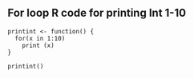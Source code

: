 ## For loop R code for printing Int 1-10

```{r}
printint <- function() { 
  for(x in 1:10)
    print (x)
}

printint()
```
